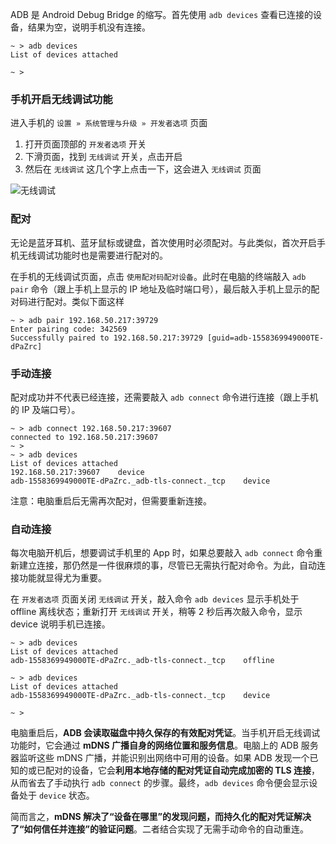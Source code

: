 ADB 是 Android Debug Bridge 的缩写。首先使用 `adb devices` 查看已连接的设备，结果为空，说明手机没有连接。

```
~ > adb devices
List of devices attached

~ >
```

### 手机开启无线调试功能

进入手机的 `设置 » 系统管理与升级 » 开发者选项` 页面

1. 打开页面顶部的 `开发者选项` 开关
2. 下滑页面，找到 `无线调试` 开关，点击开启
3. 然后在 `无线调试` 这几个字上点击一下，这会进入 `无线调试` 页面

![无线调试](https://lib.zhaiduting.work.gd/uPic/%E6%97%A0%E7%BA%BF%E8%B0%83%E8%AF%95.jpg)

### 配对

无论是蓝牙耳机、蓝牙鼠标或键盘，首次使用时必须配对。与此类似，首次开启手机无线调试功能时也是需要进行配对的。

在手机的无线调试页面，点击 `使用配对码配对设备`。此时在电脑的终端敲入 `adb pair` 命令（跟上手机上显示的 IP 地址及临时端口号），最后敲入手机上显示的配对码进行配对。类似下面这样

```
~ > adb pair 192.168.50.217:39729
Enter pairing code: 342569
Successfully paired to 192.168.50.217:39729 [guid=adb-1558369949000TE-dPaZrc]
```

### 手动连接

配对成功并不代表已经连接，还需要敲入 `adb connect` 命令进行连接（跟上手机的 IP 及端口号）。

```
~ > adb connect 192.168.50.217:39607
connected to 192.168.50.217:39607
~ >
~ > adb devices
List of devices attached
192.168.50.217:39607	device
adb-1558369949000TE-dPaZrc._adb-tls-connect._tcp	device
```

注意：电脑重启后无需再次配对，但需要重新连接。

### 自动连接

每次电脑开机后，想要调试手机里的 App 时，如果总要敲入 `adb connect` 命令重新建立连接，那仍然是一件很麻烦的事，尽管已无需执行配对命令。为此，自动连接功能就显得尤为重要。

在 `开发者选项` 页面关闭 `无线调试` 开关，敲入命令 `adb devices` 显示手机处于 offline 离线状态；重新打开 `无线调试` 开关，稍等 2 秒后再次敲入命令，显示 device 说明手机已连接。

```shell
~ > adb devices
List of devices attached
adb-1558369949000TE-dPaZrc._adb-tls-connect._tcp	offline

~ > adb devices
List of devices attached
adb-1558369949000TE-dPaZrc._adb-tls-connect._tcp	device

~ >
```

电脑重启后，**ADB 会读取磁盘中持久保存的有效配对凭证**。当手机开启无线调试功能时，它会通过 **mDNS 广播自身的网络位置和服务信息**。电脑上的 ADB 服务器监听这些 mDNS 广播，并能识别出网络中可用的设备。如果 ADB 发现一个已知的或已配对的设备，它会**利用本地存储的配对凭证自动完成加密的 TLS 连接**，从而省去了手动执行 `adb connect` 的步骤。最终，`adb devices` 命令便会显示设备处于 `device` 状态。

简而言之，**mDNS 解决了“设备在哪里”的发现问题，而持久化的配对凭证解决了“如何信任并连接”的验证问题**。二者结合实现了无需手动命令的自动重连。
